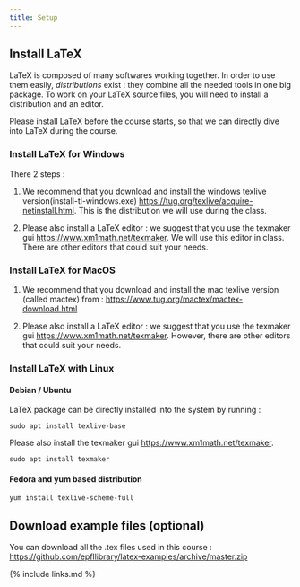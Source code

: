 ```yaml
---
title: Setup
---
```


## Install LaTeX

LaTeX is composed of many softwares working together. In order to use them easily, *distributions* exist : they combine all the needed tools in one big package. To work on your LaTeX source files, you will need to install a distribution and an editor. 

Please install LaTeX before the course starts, so that we can directly dive into LaTeX during the course.

### Install LaTeX for Windows

There 2 steps :

1. We recommend that you download and install the windows texlive version(install-tl-windows.exe) <https://tug.org/texlive/acquire-netinstall.html>. This is the distribution we will use during the class.

2. Please also install a LaTeX editor : we suggest that you use the texmaker gui <https://www.xm1math.net/texmaker>. We will use this editor in class. There are other editors that could suit your needs. 

### Install LaTeX for MacOS

1. We recommend that you download and install the mac texlive version (called mactex) from : <https://www.tug.org/mactex/mactex-download.html>

2. Please also install a LaTeX editor : we suggest that you use the texmaker gui <https://www.xm1math.net/texmaker>. However, there are other editors that could suit your needs. 

### Install LaTeX with Linux

#### Debian / Ubuntu

LaTeX package can be directly installed into the system by running :

```sudo apt install texlive-base```

Please also install the texmaker gui <https://www.xm1math.net/texmaker>. 

```sudo apt install texmaker```

#### Fedora and yum based distribution

```yum install texlive-scheme-full```


## Download example files (optional)

You can download all the .tex files used in this course : <https://github.com/epfllibrary/latex-examples/archive/master.zip>



{% include links.md %}
